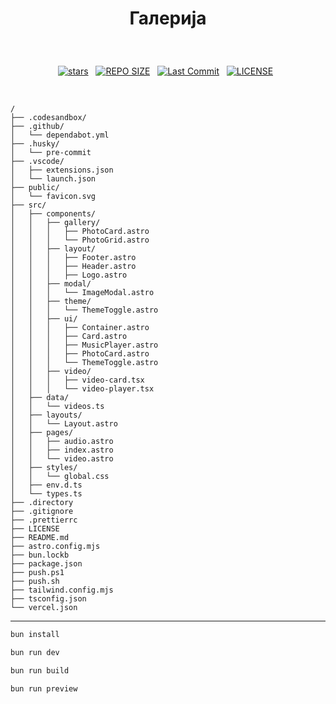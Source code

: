 # <p align="center">Галерија</p>

<br>

<div align="center">
<p>
<a href="https://github.com/crnobog69/galerija/stargazers"><img src="https://img.shields.io/github/stars/crnobog69/galerija?style=for-the-badge&logo=starship&color=C9CBFF&logoColor=C9CBFF&labelColor=302D41" alt="stars"><a>&nbsp;&nbsp;
<a href="https://github.com/crnobog69/galerija/"><img src="https://img.shields.io/github/repo-size/crnobog69/galerija?style=for-the-badge&logo=linux&logoColor=f9e2af&label=Size&labelColor=302D41&color=f9e2af" alt="REPO SIZE"></a>&nbsp;&nbsp;
<a href="https://github.com/crnobog69/galerija/commits/main/"><img src="https://img.shields.io/github/last-commit/crnobog69/galerija?style=for-the-badge&logo=github&logoColor=eba0ac&label=Last%20Commit&labelColor=302D41&color=eba0ac" alt="Last Commit"></a>&nbsp;&nbsp;
<a href="https://github.com/crnobog69/galerija/LICENSE"><img src="https://img.shields.io/github/license/crnobog69/galerija?style=for-the-badge&logo=&color=CBA6F7&logoColor=CBA6F7&labelColor=302D41" alt="LICENSE"></a>&nbsp;&nbsp;
</p>
</div>

<br>

```text
/
├── .codesandbox/
├── .github/
│   └── dependabot.yml
├── .husky/
│   └── pre-commit
├── .vscode/
│   ├── extensions.json
│   └── launch.json
├── public/
│   └── favicon.svg
├── src/
│   ├── components/
│   │   ├── gallery/
│   │   │   ├── PhotoCard.astro
│   │   │   └── PhotoGrid.astro
│   │   ├── layout/
│   │   │   ├── Footer.astro
│   │   │   ├── Header.astro
│   │   │   ├── Logo.astro
│   │   ├── modal/
│   │   │   └── ImageModal.astro
│   │   ├── theme/
│   │   │   └── ThemeToggle.astro
│   │   ├── ui/
│   │   │   ├── Container.astro
│   │   │   ├── Card.astro
│   │   │   ├── MusicPlayer.astro
│   │   │   ├── PhotoCard.astro
│   │   │   └── ThemeToggle.astro
│   │   ├── video/
│   │   │   ├── video-card.tsx
│   │   │   └── video-player.tsx
│   ├── data/
│   │   └── videos.ts
│   ├── layouts/
│   │   └── Layout.astro
│   ├── pages/
│   │   ├── audio.astro
│   │   ├── index.astro
│   │   └── video.astro
│   ├── styles/
│   │   └── global.css
│   ├── env.d.ts
│   └── types.ts
├── .directory
├── .gitignore
├── .prettierrc
├── LICENSE
├── README.md
├── astro.config.mjs
├── bun.lockb
├── package.json
├── push.ps1
├── push.sh
├── tailwind.config.mjs
├── tsconfig.json
└── vercel.json
```

---

```bash
bun install
```

```bash
bun run dev
```

```bash
bun run build
```

```bash
bun run preview
```

